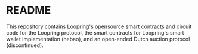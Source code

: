 # README
This repository contains Loopring's opensource smart contracts and circuit code for the Loopring protocol, the smart contracts for Loopring's smart wallet implementation (hebao), and an open-ended Dutch auction protocol (discontinued).
